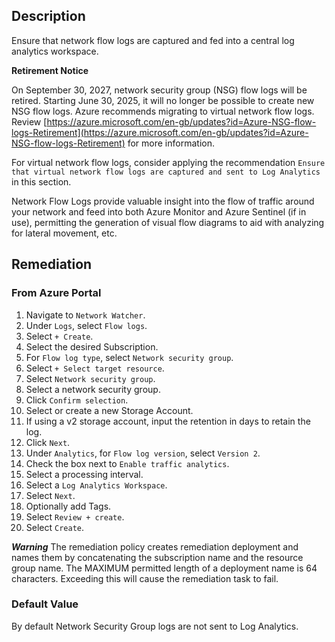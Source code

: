 ## Description

Ensure that network flow logs are captured and fed into a central log analytics workspace.

**Retirement Notice**

On September 30, 2027, network security group (NSG) flow logs will be retired. Starting June 30, 2025, it will no longer be possible to create new NSG flow logs. Azure recommends migrating to virtual network flow logs. Review [https://azure.microsoft.com/en-gb/updates?id=Azure-NSG-flow-logs-Retirement](https://azure.microsoft.com/en-gb/updates?id=Azure-NSG-flow-logs-Retirement) for more information.

For virtual network flow logs, consider applying the recommendation `Ensure that virtual network flow logs are captured and sent to Log Analytics` in this section.

Network Flow Logs provide valuable insight into the flow of traffic around your network and feed into both Azure Monitor and Azure Sentinel (if in use), permitting the generation of visual flow diagrams to aid with analyzing for lateral movement, etc.

## Remediation

### From Azure Portal

1. Navigate to `Network Watcher`.
2. Under `Logs`, select `Flow logs`.
3. Select `+ Create`.
4. Select the desired Subscription.
5. For `Flow log type`, select `Network security group`.
6. Select `+ Select target resource`.
7. Select `Network security group`.
8. Select a network security group.
9. Click `Confirm selection`.
10. Select or create a new Storage Account.
11. If using a v2 storage account, input the retention in days to retain the log.
12. Click `Next`.
13. Under `Analytics`, for `Flow log version`, select `Version 2`.
14. Check the box next to `Enable traffic analytics`.
15. Select a processing interval.
16. Select a `Log Analytics Workspace`.
17. Select `Next`.
18. Optionally add Tags.
19. Select `Review + create`.
20. Select `Create`.

***Warning***
The remediation policy creates remediation deployment and names them by concatenating the subscription name and the resource group name. The MAXIMUM permitted length of a deployment name is 64 characters. Exceeding this will cause the remediation task to fail.

### Default Value

By default Network Security Group logs are not sent to Log Analytics.
